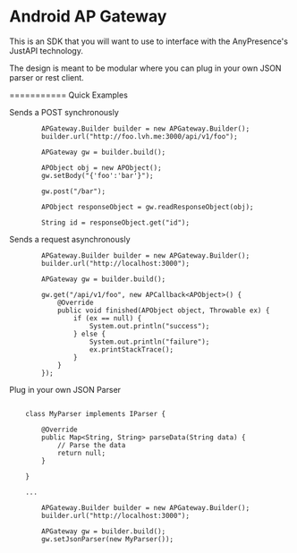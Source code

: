 Android AP Gateway
===========

This is an SDK that you will want to use to interface with the AnyPresence's JustAPI technology. 

The design is meant to be modular where you can plug in your own JSON parser or rest client.

===========
Quick Examples

Sends a POST synchronously
```{java}
        APGateway.Builder builder = new APGateway.Builder();
        builder.url("http://foo.lvh.me:3000/api/v1/foo");

        APGateway gw = builder.build();

        APObject obj = new APObject();
        gw.setBody("{'foo':'bar'}");

        gw.post("/bar");

        APObject responseObject = gw.readResponseObject(obj);
        
        String id = responseObject.get("id");

```

Sends a request asynchronously
```{java}
        APGateway.Builder builder = new APGateway.Builder();
        builder.url("http://localhost:3000");
        
        APGateway gw = builder.build();
        
        gw.get("/api/v1/foo", new APCallback<APObject>() {
            @Override
            public void finished(APObject object, Throwable ex) {
                if (ex == null) {
                    System.out.println("success");
                } else {                    
                    System.out.println("failure");
                    ex.printStackTrace();
                }
            }
        });
```

Plug in your own JSON Parser
```{java}

    class MyParser implements IParser {

        @Override
        public Map<String, String> parseData(String data) {
            // Parse the data
            return null;
        }
        
    }
    
    ...
    
        APGateway.Builder builder = new APGateway.Builder();
        builder.url("http://localhost:3000");
        
        APGateway gw = builder.build();
        gw.setJsonParser(new MyParser());
```